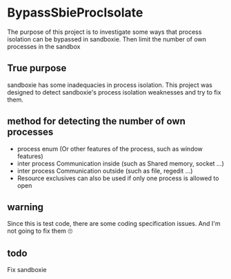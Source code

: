 # BypassSbieProcIsolate
The purpose of this project is to investigate some ways that process isolation can be bypassed in sandboxie. Then limit the number of own processes in the sandbox

## True purpose
sandboxie has some inadequacies in process isolation. This project was designed to detect sandboxie's process isolation weaknesses and try to fix them.

## method for detecting the number of own processes
+ process enum (Or other features of the process, such as window features)
+ inter process Communication inside (such as Shared memory, socket ...)
+ inter process Communication outside (such as file, regedit ...)
+ Resource exclusives can also be used if only one process is allowed to open

## warning
Since this is test code, there are some coding specification issues. 
And I'm not going to fix them 🙄

## todo
Fix sandboxie
